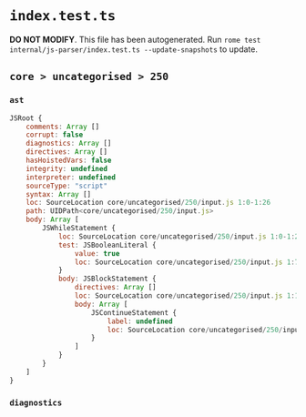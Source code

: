 # `index.test.ts`

**DO NOT MODIFY**. This file has been autogenerated. Run `rome test internal/js-parser/index.test.ts --update-snapshots` to update.

## `core > uncategorised > 250`

### `ast`

```javascript
JSRoot {
	comments: Array []
	corrupt: false
	diagnostics: Array []
	directives: Array []
	hasHoistedVars: false
	integrity: undefined
	interpreter: undefined
	sourceType: "script"
	syntax: Array []
	loc: SourceLocation core/uncategorised/250/input.js 1:0-1:26
	path: UIDPath<core/uncategorised/250/input.js>
	body: Array [
		JSWhileStatement {
			loc: SourceLocation core/uncategorised/250/input.js 1:0-1:26
			test: JSBooleanLiteral {
				value: true
				loc: SourceLocation core/uncategorised/250/input.js 1:7-1:11
			}
			body: JSBlockStatement {
				directives: Array []
				loc: SourceLocation core/uncategorised/250/input.js 1:13-1:26
				body: Array [
					JSContinueStatement {
						label: undefined
						loc: SourceLocation core/uncategorised/250/input.js 1:15-1:24
					}
				]
			}
		}
	]
}
```

### `diagnostics`

```

```
